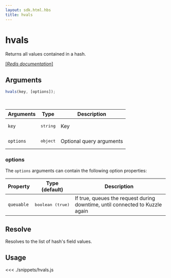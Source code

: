 ```yaml
---
layout: sdk.html.hbs
title: hvals
---
```


# hvals

Returns all values contained in a hash.

[[_Redis documentation_]](https://redis.io/commands/hvals)

## Arguments

```js
hvals(key, [options]);
```

<br/>

| Arguments | Type              | Description              |
| --------- | ----------------- | ------------------------ |
| `key`     | <pre>string</pre> | Key                      |
| `options` | <pre>object</pre> | Optional query arguments |

### options

The `options` arguments can contain the following option properties:

| Property   | Type (default)            | Description                                                                  |
| ---------- | ------------------------- | ---------------------------------------------------------------------------- |
| `queuable` | <pre>boolean (true)</pre> | If true, queues the request during downtime, until connected to Kuzzle again |

## Resolve

Resolves to the list of hash's field values.

## Usage

<<< ./snippets/hvals.js
